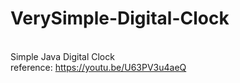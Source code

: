 # VerySimple-Digital-Clock
<br> Simple Java Digital Clock
<br> reference: https://youtu.be/U63PV3u4aeQ
